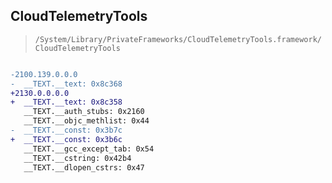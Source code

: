 ## CloudTelemetryTools

> `/System/Library/PrivateFrameworks/CloudTelemetryTools.framework/CloudTelemetryTools`

```diff

-2100.139.0.0.0
-  __TEXT.__text: 0x8c368
+2130.0.0.0.0
+  __TEXT.__text: 0x8c358
   __TEXT.__auth_stubs: 0x2160
   __TEXT.__objc_methlist: 0x44
-  __TEXT.__const: 0x3b7c
+  __TEXT.__const: 0x3b6c
   __TEXT.__gcc_except_tab: 0x54
   __TEXT.__cstring: 0x42b4
   __TEXT.__dlopen_cstrs: 0x47

```
